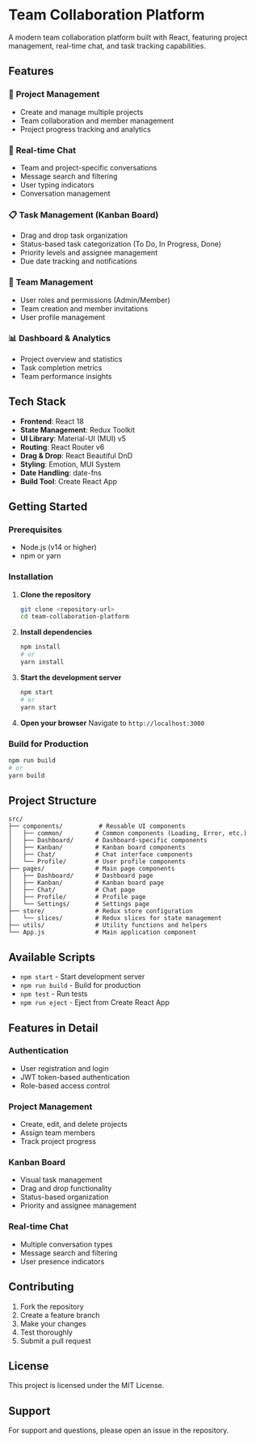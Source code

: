 # Team Collaboration Platform

A modern team collaboration platform built with React, featuring project management, real-time chat, and task tracking capabilities.

## Features

### 🚀 **Project Management**
- Create and manage multiple projects
- Team collaboration and member management
- Project progress tracking and analytics

### 💬 **Real-time Chat**
- Team and project-specific conversations
- Message search and filtering
- User typing indicators
- Conversation management

### 📋 **Task Management (Kanban Board)**
- Drag and drop task organization
- Status-based task categorization (To Do, In Progress, Done)
- Priority levels and assignee management
- Due date tracking and notifications

### 👥 **Team Management**
- User roles and permissions (Admin/Member)
- Team creation and member invitations
- User profile management

### 📊 **Dashboard & Analytics**
- Project overview and statistics
- Task completion metrics
- Team performance insights

## Tech Stack

- **Frontend**: React 18
- **State Management**: Redux Toolkit
- **UI Library**: Material-UI (MUI) v5
- **Routing**: React Router v6
- **Drag & Drop**: React Beautiful DnD
- **Styling**: Emotion, MUI System
- **Date Handling**: date-fns
- **Build Tool**: Create React App

## Getting Started

### Prerequisites
- Node.js (v14 or higher)
- npm or yarn

### Installation

1. **Clone the repository**
   ```bash
   git clone <repository-url>
   cd team-collaboration-platform
   ```

2. **Install dependencies**
   ```bash
   npm install
   # or
   yarn install
   ```

3. **Start the development server**
   ```bash
   npm start
   # or
   yarn start
   ```

4. **Open your browser**
   Navigate to `http://localhost:3000`

### Build for Production

```bash
npm run build
# or
yarn build
```

## Project Structure

```
src/
├── components/          # Reusable UI components
│   ├── common/         # Common components (Loading, Error, etc.)
│   ├── Dashboard/      # Dashboard-specific components
│   ├── Kanban/         # Kanban board components
│   ├── Chat/           # Chat interface components
│   └── Profile/        # User profile components
├── pages/              # Main page components
│   ├── Dashboard/      # Dashboard page
│   ├── Kanban/         # Kanban board page
│   ├── Chat/           # Chat page
│   ├── Profile/        # Profile page
│   └── Settings/       # Settings page
├── store/              # Redux store configuration
│   └── slices/         # Redux slices for state management
├── utils/              # Utility functions and helpers
└── App.js              # Main application component
```

## Available Scripts

- `npm start` - Start development server
- `npm run build` - Build for production
- `npm test` - Run tests
- `npm run eject` - Eject from Create React App

## Features in Detail

### Authentication
- User registration and login
- JWT token-based authentication
- Role-based access control

### Project Management
- Create, edit, and delete projects
- Assign team members
- Track project progress

### Kanban Board
- Visual task management
- Drag and drop functionality
- Status-based organization
- Priority and assignee management

### Real-time Chat
- Multiple conversation types
- Message search and filtering
- User presence indicators

## Contributing

1. Fork the repository
2. Create a feature branch
3. Make your changes
4. Test thoroughly
5. Submit a pull request

## License

This project is licensed under the MIT License.

## Support

For support and questions, please open an issue in the repository.

